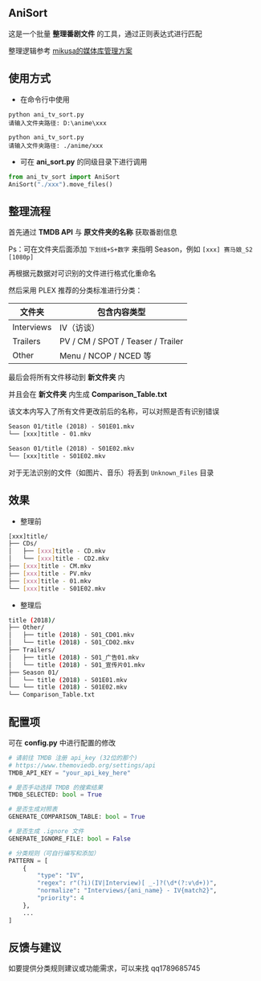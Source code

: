 ## AniSort

这是一个批量 **整理番剧文件** 的工具，通过正则表达式进行匹配

整理逻辑参考 [mikusa的媒体库管理方案](https://www.himiku.com/archives/how-i-organize-my-animation-library.html)

## 使用方式

* 在命令行中使用
```
python ani_tv_sort.py
请输入文件夹路径: D:\anime\xxx

python ani_tv_sort.py
请输入文件夹路径: ./anime/xxx
```

* 可在 **ani_sort.py** 的同级目录下进行调用
```python
from ani_tv_sort import AniSort
AniSort("./xxx").move_files()
```

## 整理流程

首先通过 **TMDB API** 与 **原文件夹的名称** 获取番剧信息

Ps：可在文件夹后面添加 `下划线+S+数字` 来指明 Season，例如 `[xxx] 赛马娘_S2 [1080p]`

再根据元数据对可识别的文件进行格式化重命名

然后采用 PLEX 推荐的分类标准进行分类：

| 文件夹     | 包含内容类型                      |
|------------|------------------------------------|
| Interviews | IV（访谈）                         |
| Trailers   | PV / CM / SPOT / Teaser / Trailer  |
| Other      | Menu / NCOP / NCED 等              |

最后会将所有文件移动到 **新文件夹** 内

并且会在 **新文件夹** 内生成 **Comparison_Table.txt**

该文本内写入了所有文件更改前后的名称，可以对照是否有识别错误

```txt
Season 01/title (2018) - S01E01.mkv
└── [xxx]title - 01.mkv

Season 01/title (2018) - S01E02.mkv
└── [xxx]title - S01E02.mkv
```

对于无法识别的文件（如图片、音乐）将丢到 `Unknown_Files` 目录

## 效果

* 整理前
```bash
[xxx]title/
├── CDs/
│   ├── [xxx]title - CD.mkv
│   └── [xxx]title - CD2.mkv
├── [xxx]title - CM.mkv
├── [xxx]title - PV.mkv
├── [xxx]title - 01.mkv
└── [xxx]title - S01E02.mkv
```

* 整理后
```bash
title (2018)/
├── Other/
│   ├── title (2018) - S01_CD01.mkv
│   └── title (2018) - S01_CD02.mkv
├── Trailers/
│   ├── title (2018) - S01_广告01.mkv
│   └── title (2018) - S01_宣传片01.mkv
├── Season 01/
│   └── title (2018) - S01E01.mkv
└── └── title (2018) - S01E02.mkv
└── Comparison_Table.txt
```

## 配置项

可在 **config.py** 中进行配置的修改

```python
# 请前往 TMDB 注册 api_key (32位的那个)
# https://www.themoviedb.org/settings/api
TMDB_API_KEY = "your_api_key_here"

# 是否手动选择 TMDB 的搜索结果
TMDB_SELECTED: bool = True

# 是否生成对照表
GENERATE_COMPARISON_TABLE: bool = True

# 是否生成 .ignore 文件
GENERATE_IGNORE_FILE: bool = False

# 分类规则（可自行编写和添加）
PATTERN = [
    {
        "type": "IV",
        "regex": r"(?i)(IV|Interview)[ _-]?(\d*(?:v\d+))",
        "normalize": "Interviews/{ani_name} - IV{match2}",
        "priority": 4
    },
    ...
]
```

## 反馈与建议

如要提供分类规则建议或功能需求，可以来找 qq1789685745
